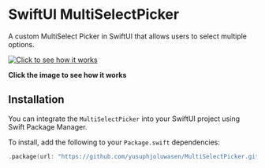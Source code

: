 # SwiftUI MultiSelectPicker

A custom MultiSelect Picker in SwiftUI that allows users to select multiple options.

[![Click to see how it works](https://github.com/user-attachments/assets/9608c9f2-f0fa-40c3-9a8c-512efccbc5e9)](https://youtube.com/shorts/QZwxrJwSoU8)

**Click the image to see how it works**

## Installation

You can integrate the `MultiSelectPicker` into your SwiftUI project using Swift Package Manager.

To install, add the following to your `Package.swift` dependencies:

```swift
.package(url: "https://github.com/yusuphjoluwasen/MultiSelectPicker.git", from: "1.0.0")
